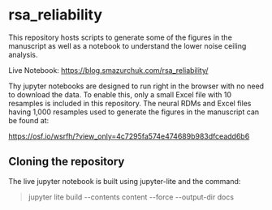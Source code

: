# rsa_reliability

This repository hosts scripts to generate some of the figures in the manuscript as well as a notebook to understand the lower noise ceiling analysis.

Live Notebook: https://blog.smazurchuk.com/rsa_reliability/ 

Thy jupyter notebooks are designed to run right in the browser with no need to download the data. To enable this, only a small Excel file with 10 resamples is included in this repository. The neural RDMs and Excel files having 1,000 resamples used to generate the figures in the manuscript can be found at:

https://osf.io/wsrfh/?view_only=4c7295fa574e474689b983dfceadd6b6 

## Cloning the repository

The live jupyter notebook is built using jupyter-lite and the command:

> jupyter lite build --contents content --force --output-dir docs